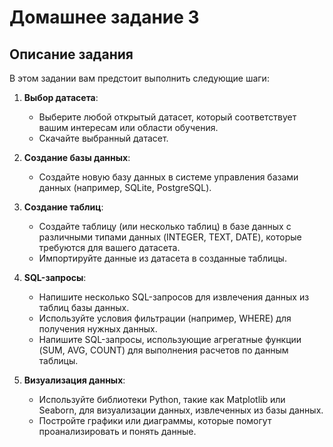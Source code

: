 # Домашнее задание 3

## Описание задания

В этом задании вам предстоит выполнить следующие шаги:

1. **Выбор датасета**: 
   - Выберите любой открытый датасет, который соответствует вашим интересам или области обучения.
   - Скачайте выбранный датасет.

2. **Создание базы данных**:
   - Создайте новую базу данных в системе управления базами данных (например, SQLite, PostgreSQL).

3. **Создание таблиц**:
   - Создайте таблицу (или несколько таблиц) в базе данных с различными типами данных (INTEGER, TEXT, DATE), которые требуются для вашего датасета.
   - Импортируйте данные из датасета в созданные таблицы.

4. **SQL-запросы**:
   - Напишите несколько SQL-запросов для извлечения данных из таблиц базы данных.
   - Используйте условия фильтрации (например, WHERE) для получения нужных данных.
   - Напишите SQL-запросы, использующие агрегатные функции (SUM, AVG, COUNT) для выполнения расчетов по данным таблицы.

5. **Визуализация данных**:
   - Используйте библиотеки Python, такие как Matplotlib или Seaborn, для визуализации данных, извлеченных из базы данных.
   - Постройте графики или диаграммы, которые помогут проанализировать и понять данные.
